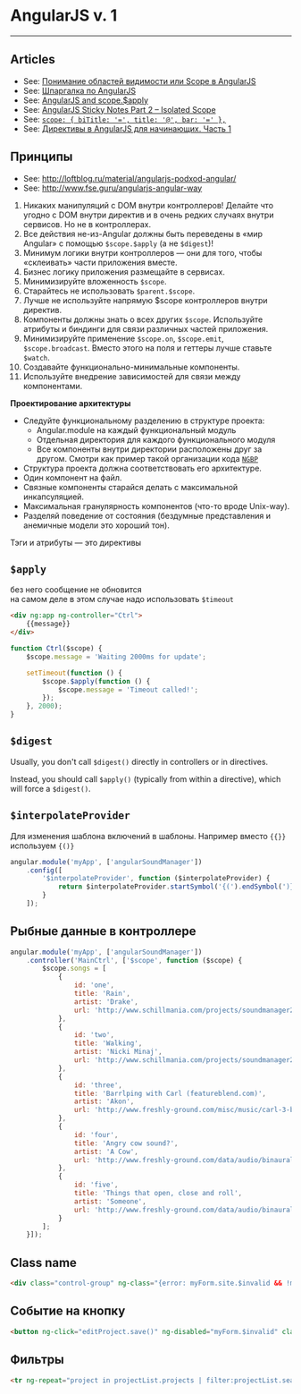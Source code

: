 # AngularJS v. 1

----

## Articles

- See: [Понимание областей видимости или Scope в AngularJS](http://habrahabr.ru/post/182670/)
- See: [Шпаргалка по AngularJS](http://ts-soft.ru/blog/angular-cheatsheet)
- See: [AngularJS and scope.$apply](http://jimhoskins.com/2012/12/17/angularjs-and-apply.html)
- See: [AngularJS Sticky Notes Part 2 – Isolated Scope](http://onehungrymind.com/angularjs-sticky-notes-pt-2-isolated-scope/)
- See: [`scope: { biTitle: '=', title: '@', bar: '=' },`](http://stackoverflow.com/questions/14050195/what-is-the-difference-between-and-in-directive-scope)
- See: [Директивы в AngularJS для начинающих. Часть 1](http://habrahabr.ru/post/179755/)



## Принципы

- See: http://loftblog.ru/material/angularjs-podxod-angular/
- See: http://www.fse.guru/angularjs-angular-way


1. Никаких манипуляций с DOM внутри контроллеров! Делайте что угодно с DOM внутри директив и в очень редких случаях внутри сервисов. Но не в контроллерах.
1. Все действия не-из-Angular должны быть переведены в «мир Angular» с помощью `$scope.$apply` (а не `$digest`)!
1. Минимум логики внутри контроллеров — они для того, чтобы «склеивать» части приложения вместе.
1. Бизнес логику приложения размещайте в сервисах.
1. Минимизируйте вложенность `$scope`.
1. Старайтесь не использовать `$parent.$scope`.
1. Лучше не используйте напрямую $scope контроллеров внутри директив.
1. Компоненты должны знать о всех других `$scope`. Используйте атрибуты и биндинги для связи различных частей приложения.
1. Минимизируйте применение `$scope.on`, `$scope.emit`, `$scope.broadcast`. Вместо этого на поля и геттеры лучше ставьте `$watch`.
1. Создавайте функционально-минимальные компоненты.
1. Используйте внедрение зависимостей для связи между компонентами.

**Проектирование архитектуры**
- Следуйте функциональному разделению в структуре проекта:
  - Angular.module на каждый функциональный модуль
  - Отдельная директория для каждого функционального модуля
  - Все компоненты внутри директории расположены друг за другом. Смотри как пример такой организации кода [`NGBP`](https://github.com/ngbp/ngbp)
- Структура проекта должна соответствовать его архитектуре.
- Один компонент на файл.
- Связные компоненты старайся делать с максимальной инкапсуляцией.
- Максимальная гранулярность компонентов (что-то вроде Unix-way).
- Разделяй поведение от состояния (бездумные представления и анемичные модели это хороший тон).


Тэги и атрибуты — это директивы



## `$apply`

без него сообщение не обновится  
на самом деле в этом случае надо использовать `$timeout`
```html
<div ng:app ng-controller="Ctrl">
    {{message}}
</div>
```

```js
function Ctrl($scope) {
    $scope.message = 'Waiting 2000ms for update';

    setTimeout(function () {
        $scope.$apply(function () {
            $scope.message = 'Timeout called!';
        });
    }, 2000);
}
```



## `$digest`

Usually, you don't call `$digest()` directly in controllers or in directives.

Instead, you should call `$apply()` (typically from within a directive), which will force a `$digest()`.



## `$interpolateProvider`

Для изменения шаблона включений в шаблоны. Например вместо `{{}}` используем `{()}`
```js
angular.module('myApp', ['angularSoundManager'])
    .config([
        '$interpolateProvider', function ($interpolateProvider) {
            return $interpolateProvider.startSymbol('{(').endSymbol(')}');
        }
    ]);
```



## Рыбные данные в контроллере

```js
angular.module('myApp', ['angularSoundManager'])
    .controller('MainCtrl', ['$scope', function ($scope) {
        $scope.songs = [
            {
                id: 'one',
                title: 'Rain',
                artist: 'Drake',
                url: 'http://www.schillmania.com/projects/soundmanager2/demo/_mp3/rain.mp3'
            },
            {
                id: 'two',
                title: 'Walking',
                artist: 'Nicki Minaj',
                url: 'http://www.schillmania.com/projects/soundmanager2/demo/_mp3/walking.mp3'
            },
            {
                id: 'three',
                title: 'Barrlping with Carl (featureblend.com)',
                artist: 'Akon',
                url: 'http://www.freshly-ground.com/misc/music/carl-3-barlp.mp3'
            },
            {
                id: 'four',
                title: 'Angry cow sound?',
                artist: 'A Cow',
                url: 'http://www.freshly-ground.com/data/audio/binaural/Mak.mp3'
            },
            {
                id: 'five',
                title: 'Things that open, close and roll',
                artist: 'Someone',
                url: 'http://www.freshly-ground.com/data/audio/binaural/Things%20that%20open,%20close%20and%20roll.mp3'
            }
        ];
    }]);
```



## Class name

```html
<div class="control-group" ng-class="{error: myForm.site.$invalid && !myForm.site.$pristine}">
```



## Событие на кнопку

```html
<button ng-click="editProject.save()" ng-disabled="myForm.$invalid" class="btn btn-primary">Save</button>
```



## Фильтры

```html
<tr ng-repeat="project in projectList.projects | filter:projectList.search | orderBy:'name'">
```

